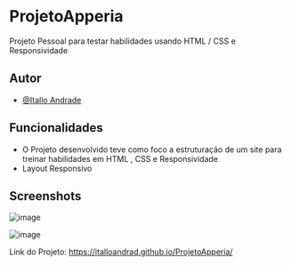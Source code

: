 # ProjetoApperia

Projeto Pessoal para testar habilidades usando HTML / CSS e Responsividade



## Autor

- [@Itallo Andrade](https://github.com/italloandrad)






## Funcionalidades

- O Projeto desenvolvido teve como foco a estruturação de um site para treinar habilidades em HTML , CSS e Responsividade
- Layout Responsivo

## Screenshots


![image](https://user-images.githubusercontent.com/63079674/159411896-14ce1baa-31ac-4a33-88d2-12c7bc2700d7.png)

![image](https://user-images.githubusercontent.com/63079674/159411975-943a5624-daa7-426f-b970-008491b62501.png)

Link do Projeto:
https://italloandrad.github.io/ProjetoApperia/
